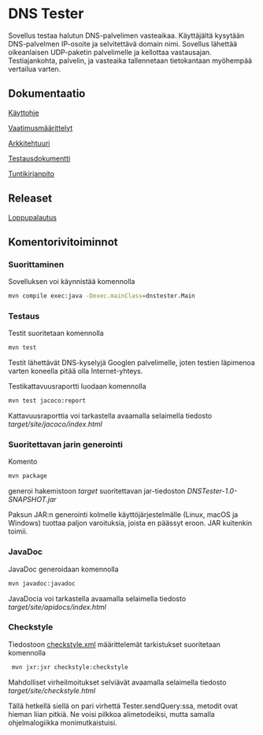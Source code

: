 # DNS Tester

Sovellus testaa halutun DNS-palvelimen vasteaikaa. Käyttäjältä kysytään DNS-palvelmen IP-osoite ja selvitettävä domain nimi. Sovellus lähettää oikeanlaisen UDP-paketin palvelimelle ja kellottaa vastausajan. Testiajankohta, palvelin, ja vasteaika tallennetaan tietokantaan myöhempää vertailua varten.

## Dokumentaatio

[Käyttohje](https://github.com/riihikallio/ohte/blob/master/Dokumentaatio/ohje.md)

[Vaatimusmäärittelyt](https://github.com/riihikallio/ohte/blob/master/Dokumentaatio/vaatimukset.md)

[Arkkitehtuuri](https://github.com/riihikallio/ohte/blob/master/Dokumentaatio/arkkitehtuuri.md)

[Testausdokumentti](https://github.com/riihikallio/ohte/blob/master/Dokumentaatio/testaus.md)

[Tuntikirjanpito](https://github.com/riihikallio/ohte/blob/master/Dokumentaatio/tunnit.md)

## Releaset

[Loppupalautus](https://github.com/riihikallio/ohte/releases/tag/v1.6)

## Komentorivitoiminnot

### Suorittaminen

Sovelluksen voi käynnistää komennolla

```bash
mvn compile exec:java -Dexec.mainClass=dnstester.Main
```

### Testaus

Testit suoritetaan komennolla

```bash
mvn test
```

Testit lähettävät DNS-kyselyjä Googlen palvelimelle, joten testien läpimenoa varten koneella pitää olla Internet-yhteys.

Testikattavuusraportti luodaan komennolla

```bash
mvn test jacoco:report
```

Kattavuusraporttia voi tarkastella avaamalla selaimella tiedosto _target/site/jacoco/index.html_

### Suoritettavan jarin generointi

Komento

```bash
mvn package
```

generoi hakemistoon _target_ suoritettavan jar-tiedoston _DNSTester-1.0-SNAPSHOT.jar_

Paksun JAR:n generointi kolmelle käyttöjärjestelmälle (Linux, macOS ja Windows) tuottaa paljon varoituksia, joista en päässyt eroon. JAR kuitenkin toimii.

### JavaDoc

JavaDoc generoidaan komennolla

```bash
mvn javadoc:javadoc
```

JavaDocia voi tarkastella avaamalla selaimella tiedosto _target/site/apidocs/index.html_

### Checkstyle

Tiedostoon [checkstyle.xml](https://github.com/riihikallio/ohte/blob/master/checkstyle.xml) määrittelemät tarkistukset suoritetaan komennolla

```bash
 mvn jxr:jxr checkstyle:checkstyle
```

Mahdolliset virheilmoitukset selviävät avaamalla selaimella tiedosto _target/site/checkstyle.html_

Tällä hetkellä siellä on pari virhettä Tester.sendQuery:ssa, metodit ovat hieman liian pitkiä. Ne voisi pilkkoa alimetodeiksi, mutta samalla ohjelmalogiikka monimutkaistuisi.
